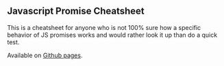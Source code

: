## Javascript Promise Cheatsheet

This is a cheatsheet for anyone who is not 100% sure how a specific behavior of JS promises works and would rather look it up than do a quick test.

Available on [Github pages](https://evidentlycube.github.io/Promise-cheatsheet/).
